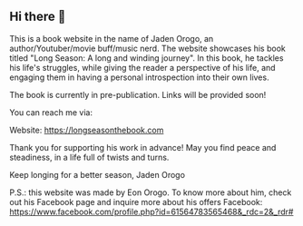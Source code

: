 ## Hi there 👋

This is a book website in the name of Jaden Orogo, an author/Youtuber/movie buff/music nerd. The website showcases his book titled "Long Season: A long and winding journey". In this 
book, he tackles his life's struggles, while giving the reader a perspective of his life, and engaging them in having a personal introspection into their own lives.

The book is currently in pre-publication. Links will be provided soon! 

You can reach me via:

Website: https://longseasonthebook.com

Thank you for supporting his work in advance! May you find peace and steadiness, in a life full of twists and turns.

Keep longing for a better season,
Jaden Orogo

P.S.: this website was made by Eon Orogo. To know more about him, check out his Facebook page and inquire more about his offers
Facebook: https://www.facebook.com/profile.php?id=61564783565468&_rdc=2&_rdr#
<!--

Here are some ideas to get you started:

- 🔭 I’m currently working on ...
- 🌱 I’m currently learning ...
- 👯 I’m looking to collaborate on ...
- 🤔 I’m looking for help with ...
- 💬 Ask me about ...
- 📫 How to reach me: ...
- 😄 Pronouns: ...
- ⚡ Fun fact: ...
-->
